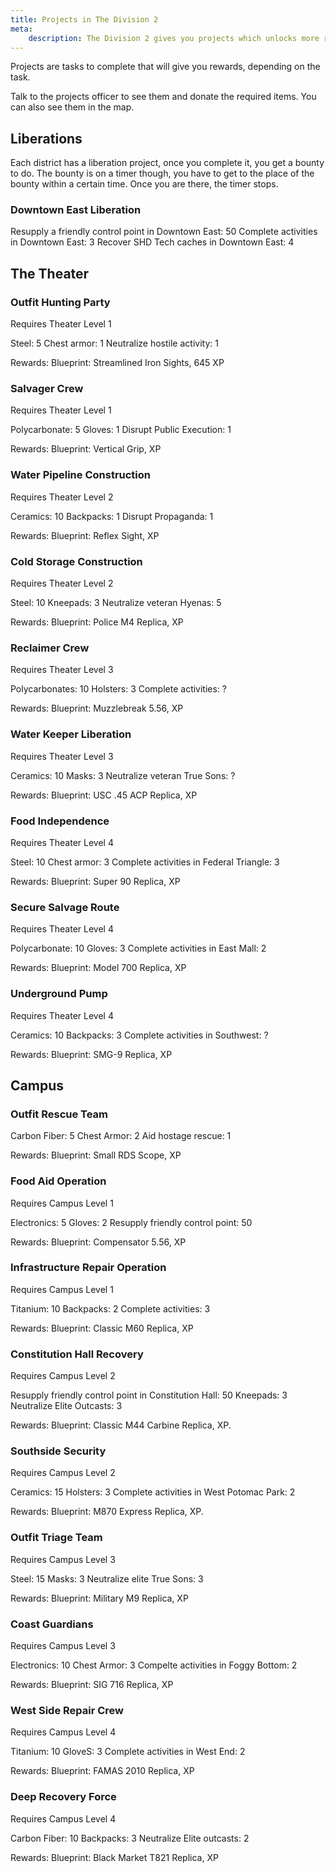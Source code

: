 ```yaml
---
title: Projects in The Division 2
meta:
    description: The Division 2 gives you projects which unlocks more rewards. All you need to know about them can be found here.
---
```


Projects are tasks to complete that will give you rewards, depending on the task.

Talk to the projects officer to see them and donate the required items. You can also see them in the map.

## Liberations

Each district has a liberation project, once you complete it, you get a bounty to do. The bounty is on a timer though, you have to get to the place of the bounty within a certain time. Once you are there, the timer stops.

### Downtown East Liberation

Resupply a friendly control point in Downtown East: 50
Complete activities in Downtown East: 3
Recover SHD Tech caches in Downtown East: 4

## The Theater

### Outfit Hunting Party

Requires Theater Level 1

Steel: 5
Chest armor: 1
Neutralize hostile activity: 1

Rewards: Blueprint: Streamlined Iron Sights, 645 XP

### Salvager Crew

Requires Theater Level 1

Polycarbonate: 5
Gloves: 1
Disrupt Public Execution: 1

Rewards: Blueprint: Vertical Grip, XP

 
### Water Pipeline Construction

Requires Theater Level 2

Ceramics: 10
Backpacks: 1
Disrupt Propaganda: 1

Rewards: Blueprint: Reflex Sight, XP

### Cold Storage Construction

Requires Theater Level 2

Steel: 10
Kneepads: 3
Neutralize veteran Hyenas: 5

Rewards: Blueprint: Police M4 Replica, XP

### Reclaimer Crew

Requires Theater Level 3

Polycarbonates: 10
Holsters: 3
Complete activities: ?

Rewards: Blueprint: Muzzlebreak 5.56, XP

### Water Keeper Liberation

Requires Theater Level 3

Ceramics: 10
Masks: 3
Neutralize veteran True Sons: ?

Rewards: Blueprint: USC .45 ACP Replica, XP

### Food Independence

Requires Theater Level 4

Steel: 10
Chest armor: 3
Complete activities in Federal Triangle: 3

Rewards: Blueprint: Super 90 Replica, XP

### Secure Salvage Route

Requires Theater Level 4

Polycarbonate: 10
Gloves: 3
Complete activities in East Mall: 2

Rewards: Blueprint: Model 700 Replica, XP

### Underground Pump

Requires Theater Level 4

Ceramics: 10
Backpacks: 3
Complete activities in Southwest: ?

Rewards: Blueprint: SMG-9 Replica, XP

## Campus

### Outfit Rescue Team

Carbon Fiber: 5
Chest Armor: 2
Aid hostage rescue: 1

Rewards: Blueprint: Small RDS Scope, XP

### Food Aid Operation 

Requires Campus Level 1

Electronics: 5
Gloves: 2
Resupply friendly control point: 50

Rewards: Blueprint: Compensator 5.56, XP

### Infrastructure Repair Operation

Requires Campus Level 1

Titanium: 10
Backpacks: 2
Complete activities: 3

Rewards: Blueprint: Classic M60 Replica, XP

### Constitution Hall Recovery

Requires Campus Level 2

Resupply friendly control point in Constitution Hall: 50
Kneepads: 3
Neutralize Elite Outcasts: 3

Rewards: Blueprint: Classic M44 Carbine Replica, XP.

### Southside Security 

Requires Campus Level 2

Ceramics: 15
Holsters: 3
Complete activities in West Potomac Park: 2

Rewards: Blueprint: M870 Express Replica, XP.

### Outfit Triage Team

Requires Campus Level 3

Steel: 15
Masks: 3
Neutralize elite True Sons: 3

Rewards: Blueprint:  Military M9 Replica, XP

### Coast Guardians

Requires Campus Level 3

Electronics: 10
Chest Armor: 3
Compelte activities in Foggy Bottom: 2

Rewards: Blueprint: SIG 716 Replica, XP

### West Side Repair Crew

Requires Campus Level 4

Titanium: 10
GloveS: 3
Complete activities in West End: 2

Rewards: Blueprint: FAMAS 2010 Replica, XP

### Deep Recovery Force

Requires Campus Level 4

Carbon Fiber: 10
Backpacks: 3
Neutralize Elite outcasts: 2

Rewards: Blueprint: Black Market T821 Replica, XP